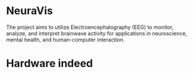 # NeuraVis
The project aims to utilize Electroencephalography (EEG) to monitor, analyze, and interpret brainwave activity for applications in neuroscience, mental health, and human-computer interaction. 
# Hardware indeed
